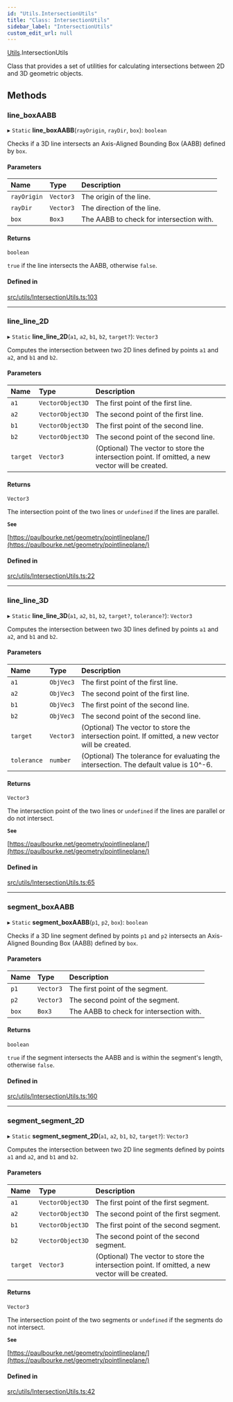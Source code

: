 ```yaml
---
id: "Utils.IntersectionUtils"
title: "Class: IntersectionUtils"
sidebar_label: "IntersectionUtils"
custom_edit_url: null
---
```


[Utils](../namespaces/Utils.md).IntersectionUtils

Class that provides a set of utilities for calculating intersections between 2D and 3D geometric objects.

## Methods

### line\_boxAABB

▸ `Static` **line_boxAABB**(`rayOrigin`, `rayDir`, `box`): `boolean`

Checks if a 3D line intersects an Axis-Aligned Bounding Box (AABB) defined by `box`.

#### Parameters

| Name | Type | Description |
| :------ | :------ | :------ |
| `rayOrigin` | `Vector3` | The origin of the line. |
| `rayDir` | `Vector3` | The direction of the line. |
| `box` | `Box3` | The AABB to check for intersection with. |

#### Returns

`boolean`

`true` if the line intersects the AABB, otherwise `false`.

#### Defined in

[src/utils/IntersectionUtils.ts:103](https://github.com/agargaro/three.ez/blob/b355b0c/src/utils/IntersectionUtils.ts#L103)

___

### line\_line\_2D

▸ `Static` **line_line_2D**(`a1`, `a2`, `b1`, `b2`, `target?`): `Vector3`

Computes the intersection between two 2D lines defined by points `a1` and `a2`, and `b1` and `b2`.

#### Parameters

| Name | Type | Description |
| :------ | :------ | :------ |
| `a1` | `VectorObject3D` | The first point of the first line. |
| `a2` | `VectorObject3D` | The second point of the first line. |
| `b1` | `VectorObject3D` | The first point of the second line. |
| `b2` | `VectorObject3D` | The second point of the second line. |
| `target` | `Vector3` | (Optional) The vector to store the intersection point. If omitted, a new vector will be created. |

#### Returns

`Vector3`

The intersection point of the two lines or `undefined` if the lines are parallel.

**`See`**

[https://paulbourke.net/geometry/pointlineplane/](https://paulbourke.net/geometry/pointlineplane/)

#### Defined in

[src/utils/IntersectionUtils.ts:22](https://github.com/agargaro/three.ez/blob/b355b0c/src/utils/IntersectionUtils.ts#L22)

___

### line\_line\_3D

▸ `Static` **line_line_3D**(`a1`, `a2`, `b1`, `b2`, `target?`, `tolerance?`): `Vector3`

Computes the intersection between two 3D lines defined by points `a1` and `a2`, and `b1` and `b2`.

#### Parameters

| Name | Type | Description |
| :------ | :------ | :------ |
| `a1` | `ObjVec3` | The first point of the first line. |
| `a2` | `ObjVec3` | The second point of the first line. |
| `b1` | `ObjVec3` | The first point of the second line. |
| `b2` | `ObjVec3` | The second point of the second line. |
| `target` | `Vector3` | (Optional) The vector to store the intersection point. If omitted, a new vector will be created. |
| `tolerance` | `number` | (Optional) The tolerance for evaluating the intersection. The default value is 10^-6. |

#### Returns

`Vector3`

The intersection point of the two lines or `undefined` if the lines are parallel or do not intersect.

**`See`**

[https://paulbourke.net/geometry/pointlineplane/](https://paulbourke.net/geometry/pointlineplane/)

#### Defined in

[src/utils/IntersectionUtils.ts:65](https://github.com/agargaro/three.ez/blob/b355b0c/src/utils/IntersectionUtils.ts#L65)

___

### segment\_boxAABB

▸ `Static` **segment_boxAABB**(`p1`, `p2`, `box`): `boolean`

Checks if a 3D line segment defined by points `p1` and `p2` intersects an Axis-Aligned Bounding Box (AABB) defined by `box`.

#### Parameters

| Name | Type | Description |
| :------ | :------ | :------ |
| `p1` | `Vector3` | The first point of the segment. |
| `p2` | `Vector3` | The second point of the segment. |
| `box` | `Box3` | The AABB to check for intersection with. |

#### Returns

`boolean`

`true` if the segment intersects the AABB and is within the segment's length, otherwise `false`.

#### Defined in

[src/utils/IntersectionUtils.ts:160](https://github.com/agargaro/three.ez/blob/b355b0c/src/utils/IntersectionUtils.ts#L160)

___

### segment\_segment\_2D

▸ `Static` **segment_segment_2D**(`a1`, `a2`, `b1`, `b2`, `target?`): `Vector3`

Computes the intersection between two 2D line segments defined by points `a1` and `a2`, and `b1` and `b2`.

#### Parameters

| Name | Type | Description |
| :------ | :------ | :------ |
| `a1` | `VectorObject3D` | The first point of the first segment. |
| `a2` | `VectorObject3D` | The second point of the first segment. |
| `b1` | `VectorObject3D` | The first point of the second segment. |
| `b2` | `VectorObject3D` | The second point of the second segment. |
| `target` | `Vector3` | (Optional) The vector to store the intersection point. If omitted, a new vector will be created. |

#### Returns

`Vector3`

The intersection point of the two segments or `undefined` if the segments do not intersect.

**`See`**

[https://paulbourke.net/geometry/pointlineplane/](https://paulbourke.net/geometry/pointlineplane/)

#### Defined in

[src/utils/IntersectionUtils.ts:42](https://github.com/agargaro/three.ez/blob/b355b0c/src/utils/IntersectionUtils.ts#L42)
